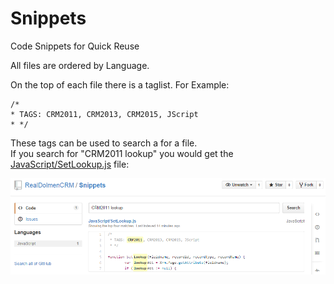 # Snippets
Code Snippets for Quick Reuse

All files are ordered by Language.

On the top of each file there is a taglist.
For Example:

    /*
    * TAGS: CRM2011, CRM2013, CRM2015, JScript
    * */

These tags can be used to search a for a file.<br />
If you search for "CRM2011 lookup" you would get the [JavaScript/SetLookup.js](https://github.com/RealDolmenCRM/Snippets/blob/fd4f0bb346fa020783ecab5dc62a4ada3aaa12a1/JavaScript/SetLookup.js) file:

![Search Example](/src/images/searchexample.png)
